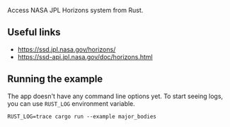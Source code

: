 Access NASA JPL Horizons system from Rust.


Useful links
------------
- https://ssd.jpl.nasa.gov/horizons/
- https://ssd-api.jpl.nasa.gov/doc/horizons.html


Running the example
-------------------
The app doesn't have any command line options yet. To start seeing logs,
you can use `RUST_LOG` environment variable.

    RUST_LOG=trace cargo run --example major_bodies
